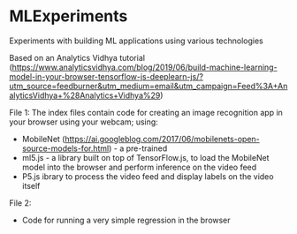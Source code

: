 # MLExperiments
Experiments with building ML applications using various technologies

Based on an Analytics Vidhya tutorial (https://www.analyticsvidhya.com/blog/2019/06/build-machine-learning-model-in-your-browser-tensorflow-js-deeplearn-js/?utm_source=feedburner&utm_medium=email&utm_campaign=Feed%3A+AnalyticsVidhya+%28Analytics+Vidhya%29)

File 1:
The index files contain code for creating an image recognition app in your browser using your webcam; using:
- MobileNet (https://ai.googleblog.com/2017/06/mobilenets-open-source-models-for.html) - a pre-trained 
-  ml5.js - a library built on top of TensorFlow.js, to load the MobileNet model into the  browser and perform inference on the video feed
- P5.js ibrary to process the video feed and display labels on the video itself

File 2:
- Code for running a very simple regression in the browser
